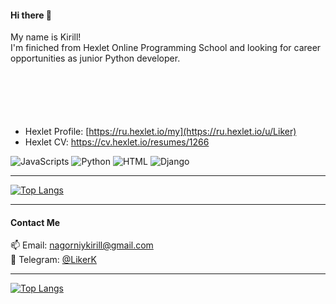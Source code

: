 <h4> Hi there 👋 </h4>
<p style="margin-bottom: 100px">
    My name is Kirill!<br> 
    I'm finiched from Hexlet Online Programming School and looking for career opportunities as junior Python developer.
</p> 






- Hexlet Profile: [https://ru.hexlet.io/my](https://ru.hexlet.io/u/Liker)
- Hexlet CV: https://cv.hexlet.io/resumes/1266

![JavaScripts](https://img.shields.io/badge/-Javascript-F0DB4F?style=for-the-badge&labelColor=black&logo=javascript&logoColor=F0DB4F)
![Python](https://img.shields.io/badge/-Python-4169E1?style=for-the-badge&labelColor=4169E1&logo=python&logoColor=black)
![HTML](https://img.shields.io/badge/-html5-E34F26?style=for-the-badge&labelColor=black&logo=html5&logoColor=E34F26)
![Django](https://img.shields.io/badge/-Django-006400?style=for-the-badge&labelColor=006400&logo=django&logoColor=white)  

---
[![Top Langs](https://www.codewars.com/users/LikerK/badges/micro)](https://www.codewars.com/users/LikerK)

---


<h4> Contact Me </h4>


:mailbox: Email: nagorniykirill@gmail.com <br>
:calling: Telegram: [@LikerK](https://t.me/LikerK)

---


[![Top Langs](https://github-readme-stats.vercel.app/api/top-langs/?username=LikerK&layout=compact)](https://github.com/anuraghazra/github-readme-stats)




